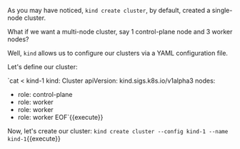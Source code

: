 As you may have noticed, `kind create cluster`, by default, created a single-node cluster.

What if we want a multi-node cluster, say 1 control-plane node and 3 worker nodes?

Well, `kind` allows us to configure our clusters via a YAML configuration file.

Let's define our cluster:

`cat <<EOF > kind-1
kind: Cluster
apiVersion: kind.sigs.k8s.io/v1alpha3
nodes:
- role: control-plane
- role: worker
- role: worker
- role: worker
EOF`{{execute}}

Now, let's create our cluster: `kind create cluster --config kind-1 --name kind-1`{{execute}}
